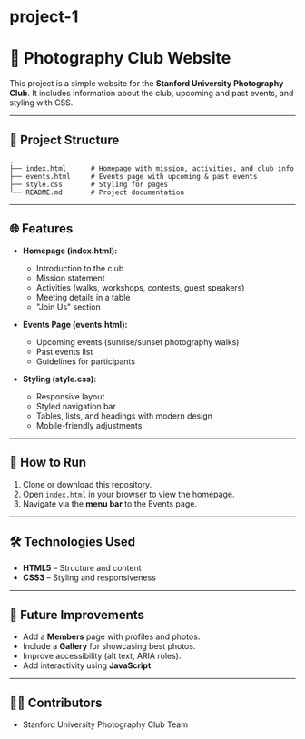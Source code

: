 # project-1
# 📸 Photography Club Website

This project is a simple website for the **Stanford University Photography Club**. It includes information about the club, upcoming and past events, and styling with CSS.

---

## 🚀 Project Structure

```
.
├── index.html      # Homepage with mission, activities, and club info
├── events.html     # Events page with upcoming & past events
├── style.css       # Styling for pages
└── README.md       # Project documentation
```

---

## 🌐 Features

- **Homepage (index.html):**
  - Introduction to the club
  - Mission statement
  - Activities (walks, workshops, contests, guest speakers)
  - Meeting details in a table
  - "Join Us" section

- **Events Page (events.html):**
  - Upcoming events (sunrise/sunset photography walks)
  - Past events list
  - Guidelines for participants

- **Styling (style.css):**
  - Responsive layout
  - Styled navigation bar
  - Tables, lists, and headings with modern design
  - Mobile-friendly adjustments

---

## 📂 How to Run

1. Clone or download this repository.
2. Open `index.html` in your browser to view the homepage.
3. Navigate via the **menu bar** to the Events page.

---

## 🛠️ Technologies Used

- **HTML5** – Structure and content
- **CSS3** – Styling and responsiveness

---

## 📅 Future Improvements

- Add a **Members** page with profiles and photos.
- Include a **Gallery** for showcasing best photos.
- Improve accessibility (alt text, ARIA roles).
- Add interactivity using **JavaScript**.

---

## 👨‍💻 Contributors

- Stanford University Photography Club Team
